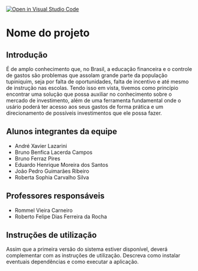 [![Open in Visual Studio Code](https://classroom.github.com/assets/open-in-vscode-718a45dd9cf7e7f842a935f5ebbe5719a5e09af4491e668f4dbf3b35d5cca122.svg)](https://classroom.github.com/online_ide?assignment_repo_id=11674324&assignment_repo_type=AssignmentRepo)
# Nome do projeto
## Introdução
É de amplo conhecimento que, no Brasil, a educação financeira e o controle de gastos são problemas que assolam grande parte da população tupiniquim, seja por falta de oportunidades, falta de incentivo e até mesmo de instrução nas escolas. 
Tendo isso em vista, tivemos como princípio encontrar uma solução que possa auxiliar no conhecimento sobre o mercado de investimento, além de uma ferramenta fundamental onde o usário poderá ter acesso aos seus gastos de forma prática e um direcionamento de possíveis investimentos que ele possa fazer.

## Alunos integrantes da equipe

 - André Xavier Lazarini
 - Bruno Benfica Lacerda Campos
 - Bruno Ferraz Pires
 - Eduardo Henrique Moreira dos Santos
 - João Pedro Guimarães Ribeiro
 - Roberta Sophia Carvalho Silva

## Professores responsáveis

* Rommel Vieira Carneiro
* Roberto Felipe Dias Ferreira da Rocha

## Instruções de utilização

Assim que a primeira versão do sistema estiver disponível, deverá complementar com as instruções de utilização. Descreva como instalar eventuais dependências e como executar a aplicação.
